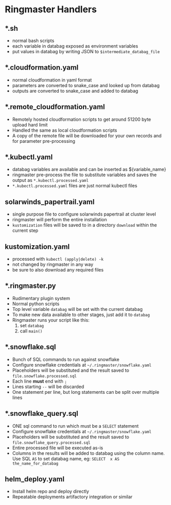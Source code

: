 # Ringmaster Handlers

## *.sh

* normal bash scripts
* each variable in databag exposed as environment variables
* put values in databag by writing JSON to `$intermediate_databag_file`

## *.cloudformation.yaml

* normal cloudformation in yaml format
* parameters are converted to snake_case and looked up from databag
* outputs are converted to snake_case and added to databag

## *.remote_cloudformation.yaml

* Remotely hosted cloudformation scripts to get around 51200 byte upload
  hard limit
* Handled the same as local cloudformation scripts
* A copy of the remote file will be downloaded for your own records and
  for parameter pre-processing

## *.kubectl.yaml

* databag variables are available and can be inserted as ${variable_name}
* ringmaster pre-process the file to substitute variables and saves the
  output as `*.kubectl.processed.yaml`
* `*.kubectl.processed.yaml` files are just normal kubectl files

## solarwinds_papertrail.yaml

* single purpose file to configure solarwinds papertrail at cluster level
* ringmaster will perform the entire installation
* `kustomization` files will be saved to in a directory `download` within the 
  current step 

## kustomization.yaml

* processed with `kubectl (apply|delete) -k`
* not changed by ringmaster in any way
* be sure to also download any required files

## *.ringmaster.py

* Rudimentary plugin system
* Normal python scripts
* Top level variable `databag` will be set with the current databag
* To make new data available to other stages, just add it to `databag`
* Ringmaster runs your script like this:
    1. set `databag`
    2. call `main()` 

## *.snowflake.sql

* Bunch of SQL commands to run against snowflake
* Configure snowflake credentials at `~/.ringmaster/snowflake.yaml`
* Placeholders will be substituted and the result saved to 
  `file.snowflake.processed.sql`
* Each line **must** end with `;`
* Lines starting `--` will be discarded
* One statement per line, but long statements can be split over multiple lines

## *.snowflake_query.sql

* ONE sql command to run which must be a `SELECT` statement
* Configure snowflake credentials at `~/.ringmaster/snowflake.yaml`
* Placeholders will be substituted and the result saved to 
  `file.snowflake_query.processed.sql`
* Entire processed file will be executed as-is
* Columns in the results will be added to databag using the column name. Use 
  SQL `AS` to set databag name, eg:
  `SELECT  x AS the_name_for_databag`

## helm_deploy.yaml

* Install helm repo and deploy directly
* Repeatable deployments artifactory integration or similar